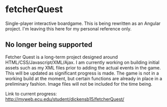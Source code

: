 # fetcherQuest
Single-player interactive boardgame.  This is being rewritten as an Angular project.  I'm leaving this here for my personal reference only.

##  **No longer being supported**

Fetcher Quest is a long-term project designed around HTML/CSS/Javascript/XML/Ajax.  I am currently working on building initial assets such as my XML files prior to adding the actual events in the game.  This will be updated as significant progress is made.  The game is not in a working build at the moment, but certain functions are already in place in a preliminary fashion.  Image files will not be included for the time being.

Link to current progress:  http://myweb.ecu.edu/student/dickensb15/fetcherQuest/
